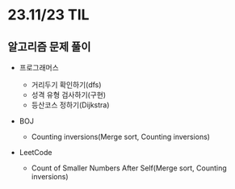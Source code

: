 # 23.11/23 TIL

## 알고리즘 문제 풀이

- 프로그래머스

  - 거리두기 확인하기(dfs)
  - 성격 유형 검사하기(구현)
  - 등산코스 정하기(Dijkstra)

- BOJ

  - Counting inversions(Merge sort, Counting inversions)

- LeetCode
  - Count of Smaller Numbers After Self(Merge sort, Counting inversions)
